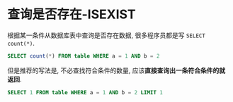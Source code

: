 # 查询是否存在-ISEXIST

根据某一条件从数据库表中查询是否存在数据, 很多程序员都是写 `SELECT count(*)`.

   ```sql
   SELECT count(*) FROM table WHERE a = 1 AND b = 2
   ```

但是推荐的写法是, 不必查找符合条件的数量, 应该**直接查询出一条符合条件的就返回**.

   ```sql
   SELECT 1 FROM table WHERE a = 1 AND b = 2 LIMIT 1
   ```
